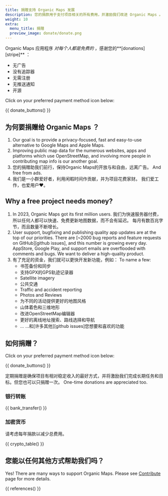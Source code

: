 ```yaml
---
title: 捐赠支持 Organic Maps 发展
description: 您的捐款用于支付项目相关的所有费用，并激励我们改进 Organic Maps 。
weight: 10
extra:
  menu_title: 捐赠
  preview_image: donate/donate.png
---
```


Organic Maps 应用程序 _对每个人都是免费的_ ，感谢您的\*\*[donations][stripe]\*\* ：

- 无广告
- 没有追踪器
- 无需注册
- 无推送通知
- 开源

Click on your preferred payment method icon below:

{{ donate_buttons() }}

## 为何要捐赠给 Organic Maps ？

1. Our goal is to provide a privacy-focused, fast and easy-to-use alternative to Google Maps and Apple Maps.
2. Improving public map data for the numerous websites, apps and platforms which use OpenStreetMap, and involving more people in contributing map info is our another goal.
3. 您的捐赠助我们前行，保持Organic Maps的开放与和自由，远离广告。
   And free from ads.
4. 我们是一小群爱好者，利用闲暇时间作贡献，并为项目花费家财。 我们爱工作，也爱用户❤️。

## Why a free project needs money?

1. In 2023, Organic Maps got its first million users.
   我们为快速服务器付费，所以任何人都可以快速、免费更新地图数据，而不会有延迟。 每月有数百兆字节，而且数量不断增长。
2. User support, bugfixing and publishing quality app updates are at the top of our priorities.
   There are [~2000 bug reports and feature requests on GitHub][github issues], and this number is growing every day.
   AppStore, Google Play, and support emails are overflooded with comments and bugs. We want to deliver a high-quality product.
3. 有了充足的资金，我们就可以更快开发新功能，例如： To name a few:
   - 书签备份和同步
   - 支持GPX的GPS轨迹记录器
   - Satellite imagery
   - 公共交通
   - Traffic and accident reporting
   - Photos and Reviews
   - 为不同的活动提供更好的地图风格
   - 山体着色和三维地形
   - 改进OpenStreetMap编辑器
   - 更好的离线地址搜索、路线选择和导航
   - … ...和[许多其他][github issues]您想要和喜欢的功能

## 如何捐赠？

Click on your preferred payment method icon below:

{{ donate_buttons() }}

定期捐赠是确保项目有相对稳定收入的最好方式，并将激励我们完成长期任务和目标。但您也可以只捐赠一次。 One-time donations
are appreciated too.

### 银行转账

{{ bank_transfer() }}

### 加密货币

请考虑每年捐款以减少总费用。

{{ crypto_table() }}

## 您能以任何其他方式帮助我们吗？

Yes! There are many ways to support Organic Maps. Please see
[Contribute](@/contribute/index.md) page for more details.

{{ references() }}
